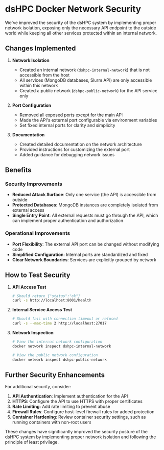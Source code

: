 # dsHPC Docker Network Security

We've improved the security of the dsHPC system by implementing proper network isolation, exposing only the necessary API endpoint to the outside world while keeping all other services protected within an internal network.

## Changes Implemented

1. **Network Isolation**
   - Created an internal network (`dshpc-internal-network`) that is not accessible from the host
   - All services (MongoDB databases, Slurm API) are only accessible within this network
   - Created a public network (`dshpc-public-network`) for the API service only

2. **Port Configuration**
   - Removed all exposed ports except for the main API
   - Made the API's external port configurable via environment variables
   - Set fixed internal ports for clarity and simplicity

3. **Documentation**
   - Created detailed documentation on the network architecture
   - Provided instructions for customizing the external port
   - Added guidance for debugging network issues

## Benefits

### Security Improvements

- **Reduced Attack Surface**: Only one service (the API) is accessible from outside
- **Protected Databases**: MongoDB instances are completely isolated from external access
- **Single Entry Point**: All external requests must go through the API, which can implement proper authentication and authorization

### Operational Improvements

- **Port Flexibility**: The external API port can be changed without modifying code
- **Simplified Configuration**: Internal ports are standardized and fixed
- **Clear Network Boundaries**: Services are explicitly grouped by network

## How to Test Security

1. **API Access Test**
   ```bash
   # Should return {"status":"ok"}
   curl -s http://localhost:8001/health
   ```

2. **Internal Service Access Test**
   ```bash
   # Should fail with connection timeout or refused
   curl -s --max-time 2 http://localhost:27017
   ```

3. **Network Inspection**
   ```bash
   # View the internal network configuration
   docker network inspect dshpc-internal-network
   
   # View the public network configuration 
   docker network inspect dshpc-public-network
   ```

## Further Security Enhancements

For additional security, consider:

1. **API Authentication**: Implement authentication for the API
2. **HTTPS**: Configure the API to use HTTPS with proper certificates
3. **Rate Limiting**: Add rate limiting to prevent abuse
4. **Firewall Rules**: Configure host-level firewall rules for added protection
5. **Container Hardening**: Review container security settings, such as running containers with non-root users

These changes have significantly improved the security posture of the dsHPC system by implementing proper network isolation and following the principle of least privilege. 